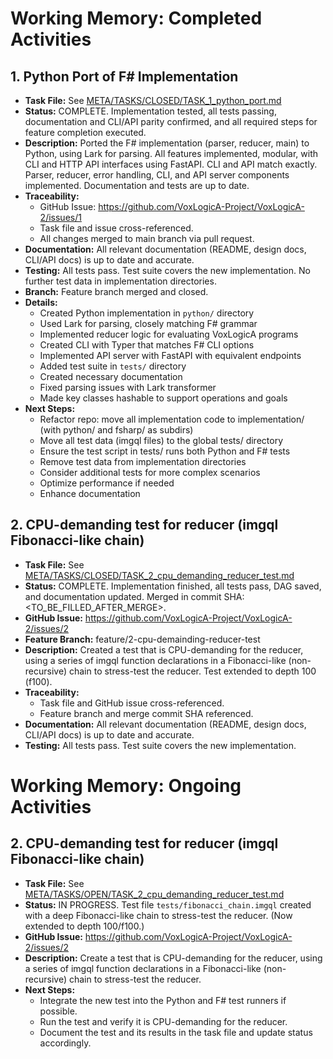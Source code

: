 # Working Memory: Completed Activities

## 1. Python Port of F# Implementation

- **Task File:** See [META/TASKS/CLOSED/TASK_1_python_port.md](TASKS/CLOSED/TASK_1_python_port.md)
- **Status:** COMPLETE. Implementation tested, all tests passing, documentation and CLI/API parity confirmed, and all required steps for feature completion executed.
- **Description:** Ported the F# implementation (parser, reducer, main) to Python, using Lark for parsing. All features implemented, modular, with CLI and HTTP API interfaces using FastAPI. CLI and API match exactly. Parser, reducer, error handling, CLI, and API server components implemented. Documentation and tests are up to date.
- **Traceability:**
  - GitHub Issue: https://github.com/VoxLogicA-Project/VoxLogicA-2/issues/1
  - Task file and issue cross-referenced.
  - All changes merged to main branch via pull request.
- **Documentation:** All relevant documentation (README, design docs, CLI/API docs) is up to date and accurate.
- **Testing:** All tests pass. Test suite covers the new implementation. No further test data in implementation directories.
- **Branch:** Feature branch merged and closed.
- **Details:**
  - Created Python implementation in `python/` directory
  - Used Lark for parsing, closely matching F# grammar
  - Implemented reducer logic for evaluating VoxLogicA programs
  - Created CLI with Typer that matches F# CLI options
  - Implemented API server with FastAPI with equivalent endpoints
  - Added test suite in `tests/` directory
  - Created necessary documentation
  - Fixed parsing issues with Lark transformer
  - Made key classes hashable to support operations and goals
- **Next Steps:**
  - Refactor repo: move all implementation code to implementation/ (with python/ and fsharp/ as subdirs)
  - Move all test data (imgql files) to the global tests/ directory
  - Ensure the test script in tests/ runs both Python and F# tests
  - Remove test data from implementation directories
  - Consider additional tests for more complex scenarios
  - Optimize performance if needed
  - Enhance documentation

## 2. CPU-demanding test for reducer (imgql Fibonacci-like chain)

- **Task File:** See [META/TASKS/CLOSED/TASK_2_cpu_demanding_reducer_test.md](TASKS/CLOSED/TASK_2_cpu_demanding_reducer_test.md)
- **Status:** COMPLETE. Implementation finished, all tests pass, DAG saved, and documentation updated. Merged in commit SHA: <TO_BE_FILLED_AFTER_MERGE>.
- **GitHub Issue:** https://github.com/VoxLogicA-Project/VoxLogicA-2/issues/2
- **Feature Branch:** feature/2-cpu-demainding-reducer-test
- **Description:** Created a test that is CPU-demanding for the reducer, using a series of imgql function declarations in a Fibonacci-like (non-recursive) chain to stress-test the reducer. Test extended to depth 100 (f100).
- **Traceability:**
  - Task file and GitHub issue cross-referenced.
  - Feature branch and merge commit SHA referenced.
- **Documentation:** All relevant documentation (README, design docs, CLI/API docs) is up to date and accurate.
- **Testing:** All tests pass. Test suite covers the new implementation.

# Working Memory: Ongoing Activities

## 2. CPU-demanding test for reducer (imgql Fibonacci-like chain)

- **Task File:** See [META/TASKS/OPEN/TASK_2_cpu_demanding_reducer_test.md](TASKS/OPEN/TASK_2_cpu_demanding_reducer_test.md)
- **Status:** IN PROGRESS. Test file `tests/fibonacci_chain.imgql` created with a deep Fibonacci-like chain to stress-test the reducer. (Now extended to depth 100/f100.)
- **GitHub Issue:** https://github.com/VoxLogicA-Project/VoxLogicA-2/issues/2
- **Description:** Create a test that is CPU-demanding for the reducer, using a series of imgql function declarations in a Fibonacci-like (non-recursive) chain to stress-test the reducer.
- **Next Steps:**
  - Integrate the new test into the Python and F# test runners if possible.
  - Run the test and verify it is CPU-demanding for the reducer.
  - Document the test and its results in the task file and update status accordingly.
